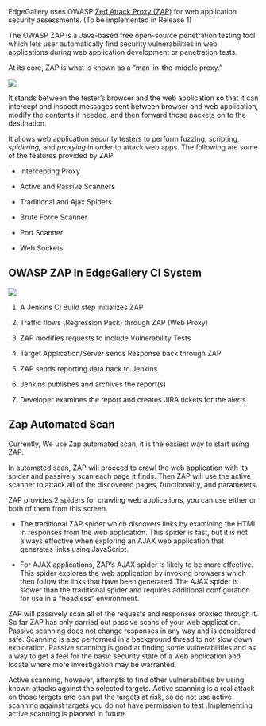 EdgeGallery uses OWASP [Zed Attack Proxy (ZAP)](https://www.zaproxy.org/) for web application security assessments. (To be implemented in Release 1)

The OWASP ZAP is a Java-based free open-source penetration testing tool which lets user automatically find security vulnerabilities in web applications during web application development or penetration tests.

At its core, ZAP is what is known as a “man-in-the-middle proxy.”

![](https://edgegallery.atlassian.net/wiki/download/attachments/13008968/browser-no-proxy.png?api=v2)

It stands between the tester’s browser and the web application so that it can intercept and inspect messages sent between browser and web application, modify the contents if needed, and then forward those packets on to the destination.

It allows web application security testers to perform fuzzing, scripting, _spidering,_ and _proxying_ in order to attack web apps. The following are some of the features provided by ZAP:

*   Intercepting Proxy

*   Active and Passive Scanners

*   Traditional and Ajax Spiders

*   Brute Force Scanner

*   Port Scanner

*   Web Sockets

OWASP ZAP in EdgeGallery CI System
----------------------------------

![](https://edgegallery.atlassian.net/wiki/download/attachments/13008968/ZAP_CI%20_SMALLER.png?api=v2)

1.  A Jenkins CI Build step initializes ZAP

2.  Traffic flows (Regression Pack) through ZAP (Web Proxy)

3.  ZAP modifies requests to include Vulnerability Tests

4.  Target Application/Server sends Response back through ZAP

5.  ZAP sends reporting data back to Jenkins

6.  Jenkins publishes and archives the report(s)

7.  Developer examines the report and creates JIRA tickets for the alerts

Zap Automated Scan
------------------

Currently, We use Zap automated scan, it is the easiest way to start using ZAP.

In automated scan, ZAP will proceed to crawl the web application with its spider and passively scan each page it finds. Then ZAP will use the active scanner to attack all of the discovered pages, functionality, and parameters.

ZAP provides 2 spiders for crawling web applications, you can use either or both of them from this screen.

*   The traditional ZAP spider which discovers links by examining the HTML in responses from the web application. This spider is fast, but it is not always effective when exploring an AJAX web application that generates links using JavaScript.

*   For AJAX applications, ZAP’s AJAX spider is likely to be more effective. This spider explores the web application by invoking browsers which then follow the links that have been generated. The AJAX spider is slower than the traditional spider and requires additional configuration for use in a “headless” environment.

ZAP will passively scan all of the requests and responses proxied through it. So far ZAP has only carried out passive scans of your web application. Passive scanning does not change responses in any way and is considered safe. Scanning is also performed in a background thread to not slow down exploration. Passive scanning is good at finding some vulnerabilities and as a way to get a feel for the basic security state of a web application and locate where more investigation may be warranted.

Active scanning, however, attempts to find other vulnerabilities by using known attacks against the selected targets. Active scanning is a real attack on those targets and can put the targets at risk, so do not use active scanning against targets you do not have permission to test .Implementing active scanning is planned in future.